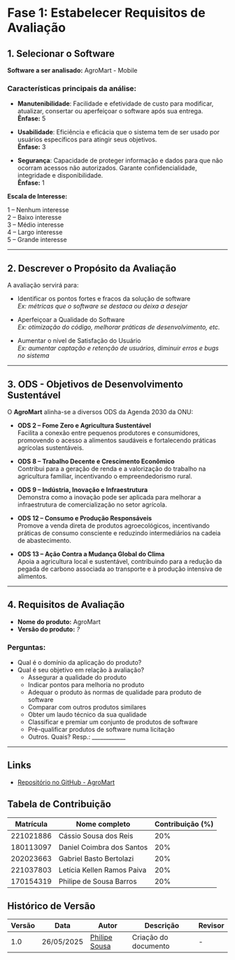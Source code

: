 # Fase 1: Estabelecer Requisitos de Avaliação

## 1. Selecionar o Software

**Software a ser analisado:** AgroMart - Mobile

### Características principais da análise:

- **Manutenibilidade**: Facilidade e efetividade de custo para modificar, atualizar, consertar ou aperfeiçoar o software após sua entrega.  
  **Ênfase:** 5

- **Usabilidade**: Eficiência e eficácia que o sistema tem de ser usado por usuários específicos para atingir seus objetivos.  
  **Ênfase:** 3

- **Segurança**: Capacidade de proteger informação e dados para que não ocorram acessos não autorizados. Garante confidencialidade, integridade e disponibilidade.  
  **Ênfase:** 1

**Escala de Interesse:**

1 – Nenhum interesse  
2 – Baixo interesse  
3 – Médio interesse  
4 – Largo interesse  
5 – Grande interesse

---

## 2. Descrever o Propósito da Avaliação

A avaliação servirá para:

- Identificar os pontos fortes e fracos da solução de software  
  _Ex: métricas que o software se destaca ou deixa a desejar_

- Aperfeiçoar a Qualidade do Software  
  _Ex: otimização do código, melhorar práticas de desenvolvimento, etc._

- Aumentar o nível de Satisfação do Usuário  
  _Ex: aumentar captação e retenção de usuários, diminuir erros e bugs no sistema_

---

## 3. ODS - Objetivos de Desenvolvimento Sustentável

O **AgroMart** alinha-se a diversos ODS da Agenda 2030 da ONU:

- **ODS 2 – Fome Zero e Agricultura Sustentável**  
  Facilita a conexão entre pequenos produtores e consumidores, promovendo o acesso a alimentos saudáveis e fortalecendo práticas agrícolas sustentáveis.

- **ODS 8 – Trabalho Decente e Crescimento Econômico**  
  Contribui para a geração de renda e a valorização do trabalho na agricultura familiar, incentivando o empreendedorismo rural.

- **ODS 9 – Indústria, Inovação e Infraestrutura**  
  Demonstra como a inovação pode ser aplicada para melhorar a infraestrutura de comercialização no setor agrícola.

- **ODS 12 – Consumo e Produção Responsáveis**  
  Promove a venda direta de produtos agroecológicos, incentivando práticas de consumo consciente e reduzindo intermediários na cadeia de abastecimento.

- **ODS 13 – Ação Contra a Mudança Global do Clima**  
  Apoia a agricultura local e sustentável, contribuindo para a redução da pegada de carbono associada ao transporte e à produção intensiva de alimentos.

---

## 4. Requisitos de Avaliação

- **Nome do produto:** AgroMart  
- **Versão do produto:** _?_

### Perguntas:

- Qual é o domínio da aplicação do produto?  
- Qual é seu objetivo em relação à avaliação?
  - Assegurar a qualidade do produto
  - Indicar pontos para melhoria no produto
  - Adequar o produto às normas de qualidade para produto de software
  - Comparar com outros produtos similares
  - Obter um laudo técnico da sua qualidade
  - Classificar e premiar um conjunto de produtos de software
  - Pré-qualificar produtos de software numa licitação
  - Outros. Quais? Resp.: ____________

---

## Links

- [Repositório no GitHub - AgroMart](https://github.com/AgroMart)


## Tabela de Contribuição

| Matrícula | Nome completo              | Contribuição (%) |
| --------- | -------------------------- | ---------------- |
| 221021886 | Cássio Sousa dos Reis      | 20%              |
| 180113097 | Daniel Coimbra dos Santos  | 20%              |
| 202023663 | Gabriel Basto Bertolazi    | 20%              |
| 221037803 | Letícia Kellen Ramos Paiva | 20%              |
| 170154319 | Philipe de Sousa Barros    | 20%              |

## Histórico de Versão

| Versão | Data       | Autor                                      | Descrição            | Revisor |
| ------ | ---------- | ------------------------------------------ | -------------------- | ------- |
| 1.0    | 26/05/2025 | [Philipe Sousa](https://github.com/PhilipeSousa) | Criação do documento | -       |
